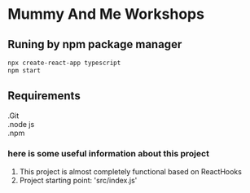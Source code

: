# Mummy And Me Workshops

## Runing by npm package manager

```bash
npx create-react-app typescript
npm start
```

## Requirements

.Git</br>
.node js</br>
.npm</br>

### here is some useful information about this project

1. This project is almost completely functional based on ReactHooks</br>
2. Project starting point: 'src/index.js'</br>
